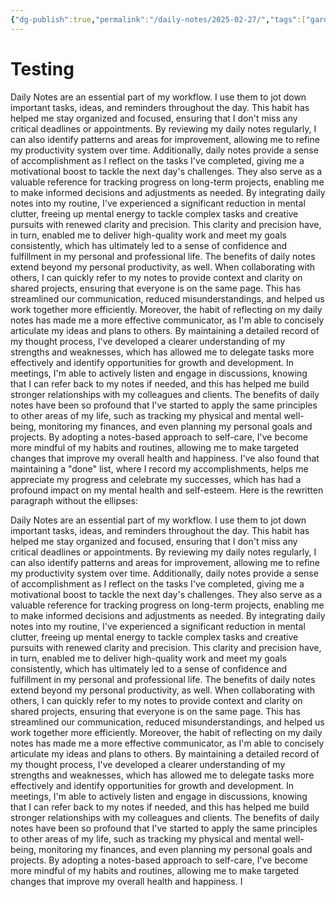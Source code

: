```yaml
---
{"dg-publish":true,"permalink":"/daily-notes/2025-02-27/","tags":["gardenEntry"]}
---
```



# Testing 
Daily Notes are an essential part of my workflow. I use them to jot down important tasks, ideas, and reminders throughout the day. This habit has helped me stay organized and focused, ensuring that I don't miss any critical deadlines or appointments. By reviewing my daily notes regularly, I can also identify patterns and areas for improvement, allowing me to refine my productivity system over time. Additionally, daily notes provide a sense of accomplishment as I reflect on the tasks I've completed, giving me a motivational boost to tackle the next day's challenges. They also serve as a valuable reference for tracking progress on long-term projects, enabling me to make informed decisions and adjustments as needed. By integrating daily notes into my routine, I've experienced a significant reduction in mental clutter, freeing up mental energy to tackle complex tasks and creative pursuits with renewed clarity and precision. This clarity and precision have, in turn, enabled me to deliver high-quality work and meet my goals consistently, which has ultimately led to a sense of confidence and fulfillment in my personal and professional life. The benefits of daily notes extend beyond my personal productivity, as well. When collaborating with others, I can quickly refer to my notes to provide context and clarity on shared projects, ensuring that everyone is on the same page. This has streamlined our communication, reduced misunderstandings, and helped us work together more efficiently. Moreover, the habit of reflecting on my daily notes has made me a more effective communicator, as I'm able to concisely articulate my ideas and plans to others. By maintaining a detailed record of my thought process, I've developed a clearer understanding of my strengths and weaknesses, which has allowed me to delegate tasks more effectively and identify opportunities for growth and development. In meetings, I'm able to actively listen and engage in discussions, knowing that I can refer back to my notes if needed, and this has helped me build stronger relationships with my colleagues and clients. The benefits of daily notes have been so profound that I've started to apply the same principles to other areas of my life, such as tracking my physical and mental well-being, monitoring my finances, and even planning my personal goals and projects. By adopting a notes-based approach to self-care, I've become more mindful of my habits and routines, allowing me to make targeted changes that improve my overall health and happiness. I've also found that maintaining a "done" list, where I record my accomplishments, helps me appreciate my progress and celebrate my successes, which has had a profound impact on my mental health and self-esteem. Here is the rewritten paragraph without the ellipses:

Daily Notes are an essential part of my workflow. I use them to jot down important tasks, ideas, and reminders throughout the day. This habit has helped me stay organized and focused, ensuring that I don't miss any critical deadlines or appointments. By reviewing my daily notes regularly, I can also identify patterns and areas for improvement, allowing me to refine my productivity system over time. Additionally, daily notes provide a sense of accomplishment as I reflect on the tasks I've completed, giving me a motivational boost to tackle the next day's challenges. They also serve as a valuable reference for tracking progress on long-term projects, enabling me to make informed decisions and adjustments as needed. By integrating daily notes into my routine, I've experienced a significant reduction in mental clutter, freeing up mental energy to tackle complex tasks and creative pursuits with renewed clarity and precision. This clarity and precision have, in turn, enabled me to deliver high-quality work and meet my goals consistently, which has ultimately led to a sense of confidence and fulfillment in my personal and professional life. The benefits of daily notes extend beyond my personal productivity, as well. When collaborating with others, I can quickly refer to my notes to provide context and clarity on shared projects, ensuring that everyone is on the same page. This has streamlined our communication, reduced misunderstandings, and helped us work together more efficiently. Moreover, the habit of reflecting on my daily notes has made me a more effective communicator, as I'm able to concisely articulate my ideas and plans to others. By maintaining a detailed record of my thought process, I've developed a clearer understanding of my strengths and weaknesses, which has allowed me to delegate tasks more effectively and identify opportunities for growth and development. In meetings, I'm able to actively listen and engage in discussions, knowing that I can refer back to my notes if needed, and this has helped me build stronger relationships with my colleagues and clients. The benefits of daily notes have been so profound that I've started to apply the same principles to other areas of my life, such as tracking my physical and mental well-being, monitoring my finances, and even planning my personal goals and projects. By adopting a notes-based approach to self-care, I've become more mindful of my habits and routines, allowing me to make targeted changes that improve my overall health and happiness. I